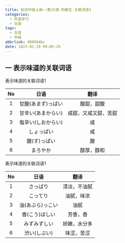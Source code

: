 ```yaml
---
title: 标日中级上册——第15课-同級生-关联词语1
categories:
  - 外语学习
  - 日语
tags:
  - 日语
  - 中级
abbrlink: 400994bc
date: 2023-02-20 09:05:29
---
```

## 一 表示味道的关联词语

表示味道的关联词语1

|  No  |        日语        |         翻译         |
| :--: | :----------------: | :------------------: |
|  1   | 甘酸(あまず)っぱい |      酸甜，甜酸      |
|  2   | 甘辛い(あまからい) | 咸甜，又咸又甜，苦甜 |
|  3   | 塩辛い(しおからい) |          咸          |
|  4   |     しょっぱい     |          咸          |
|  5   |    酸(す)っぱい    |          酸          |
|  6   |      まろやか      |      醇厚，醇和      |

<!--more-->

表示味道的关联词语1

|  No  |       日语       |     翻译     |
| :--: | :--------------: | :----------: |
|  1   |     さっぱり     | 清淡，不油腻 |
|  2   |     こってり     |  油腻，味浓  |
|  3   | 油(あぶら)っこい |     油腻     |
|  4   |  香(こう)ばしい  |   芳香，香   |
|  5   |   みずみずしい   | 娇嫩，水分多 |
|  6   |   渋い(しぶい)   |  味涩，苦涩  |

